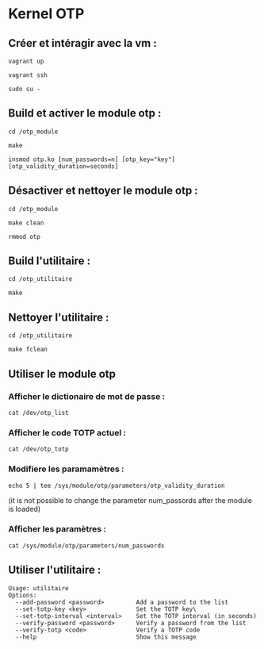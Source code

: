 # Kernel OTP

## Créer et intéragir avec la vm :

`vagrant up`

`vagrant ssh`

`sudo su -`

## Build et activer le module otp :

`cd /otp_module`

`make`

`insmod otp.ko [num_passwords=n] [otp_key="key"] [otp_validity_duration=seconds]`

## Désactiver et nettoyer le module otp :

`cd /otp_module`

`make clean`

`rmmod otp`

## Build l'utilitaire :

`cd /otp_utilitaire`

`make`

## Nettoyer l'utilitaire :

`cd /otp_utilitaire`

`make fclean`

## Utiliser le module otp

### Afficher le dictionaire de mot de passe :

`cat /dev/otp_list`

### Afficher le code TOTP actuel :

`cat /dev/otp_totp`

### Modifiere les paramamètres :

`echo 5 | tee /sys/module/otp/parameters/otp_validity_duration`

(it is not possible to change the parameter num_passords after the module is loaded)

### Afficher les paramètres :

`cat /sys/module/otp/parameters/num_passwords`

## Utiliser l'utilitaire :

```
Usage: utilitaire
Options:
  --add-password <password>         Add a password to the list
  --set-totp-key <key>              Set the TOTP key\
  --set-totp-interval <interval>    Set the TOTP interval (in seconds)
  --verify-password <password>      Verify a password from the list
  --verify-totp <code>              Verify a TOTP code
  --help                            Show this message
```

